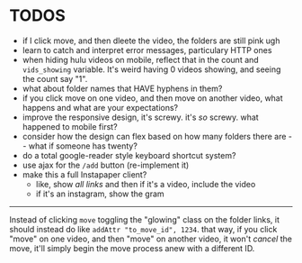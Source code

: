 # TODOS

* if I click move, and then dleete the video, the folders are still pink ugh
* learn to catch and interpret error messages, particulary HTTP ones
* when hiding hulu videos on mobile, reflect that in the count and `vids_showing` variable. It's weird having 0 videos showing, and seeing the count say "1".
* what about folder names that HAVE hyphens in them?
* if you click move on one video, and then move on another video, what happens and what are your expectations?
* improve the responsive design, it's screwy. it's *so* screwy. what happened to mobile first?
* consider how the design can flex based on how many folders there are -- what if someone has twenty?
* do a total google-reader style keyboard shortcut system?
* use ajax for the `/add` button (re-implement it)
* make this a full Instapaper client?
    * like, show *all links* and then if it's a video, include the video
    * if it's an instagram, show the gram

* * *

Instead of clicking `move` toggling the "glowing" class on the folder links, it should instead do like `addAttr "to_move_id", 1234`. that way, if you click "move" on one video, and then "move" on another video, it won't *cancel* the move, it'll simply begin the move process anew with a different ID.
